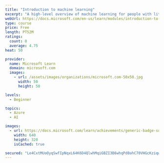 ```yaml
---
title: "Introduction to machine learning"
excerpt: "A high-level overview of machine learning for people with little or no knowledge of computer science and statistics. You’ll be introduced to some essential concepts, explore data, and interactively go through the machine learning life-cycle - using Python to train, save, and use a machine learning model like we would in the real world."
webUrl: https://docs.microsoft.com/en-us/learn/modules/introduction-to-machine-learning/
type: course
price: Free
length: PT52M
ratings:
  count: 8
  average: 4.75
heat: 50

provider:
  name: Microsoft Learn
  domain: microsoft.com
  images:
    - url: /assets/images/organizations/microsoft.com-50x50.jpg
      width: 50
      height: 50

levels:
  - Beginner

topics:
  - Azure
  - AI

images:
  - url: https://docs.microsoft.com/learn/achievements/generic-badge-social.png
    width: 640
    height: 320
    isCached: true

secured: "Le4CxtMUoOyqSwfIpNqxL64K6D4QlwhMqiGBZI3B6whqPd0ahC70VHGcKziqwWfZ0w/7stA45FB935LQENu4NmjeUzrVjJQeVPqk9t4WKN4XCSp0pmVTEWbBdsVdGOIAvTrR7zJptQO7jXRayiHWyMR/OKV4wk+O/lSrdUmJX69PcyRFYpIWQJG64KSjnMR1B128DYwReVTQ2nUA42LDt8SQFSFKO9Pl+CB9O6Kpcd5xaqflgBJxH5Z9DiRyOq/xL/CErbQ1cG/4iQVqTMpftmZYy6pkvH7Kn0kcRp+CfzGsdyz4fEyYTCcsSqSMTzq9QdZuiQcou95GtoqqL3rhslO3uBeXdHjHXNwG2EuQpa3BlGTnu9mHmDHADh/PIC0p8WIQ7LZ9orN6IT996eB7WsMP19GJlWtiEd3wsG5ePgE=;m7SEe5LisWNkPPiwY2Cfhw=="
---
```



